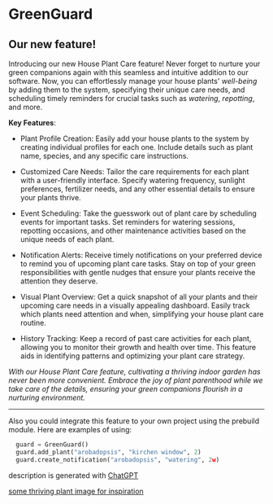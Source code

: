 # GreenGuard
## Our new feature!
Introducing our new House Plant Care feature! Never forget to nurture your green companions again with this seamless and intuitive addition to our software. Now, you can effortlessly manage your house plants' *well-being* by adding them to the system, specifying their unique care needs, and scheduling timely reminders for crucial tasks such as *watering*, *repotting*, and more.

**Key Features**:

- Plant Profile Creation: Easily add your house plants to the system by creating individual profiles for each one. Include details such as plant name, species, and any specific care instructions.

- Customized Care Needs: Tailor the care requirements for each plant with a user-friendly interface. Specify watering frequency, sunlight preferences, fertilizer needs, and any other essential details to ensure your plants thrive.

- Event Scheduling: Take the guesswork out of plant care by scheduling events for important tasks. Set reminders for watering sessions, repotting occasions, and other maintenance activities based on the unique needs of each plant.

- Notification Alerts: Receive timely notifications on your preferred device to remind you of upcoming plant care tasks. Stay on top of your green responsibilities with gentle nudges that ensure your plants receive the attention they deserve.

- Visual Plant Overview: Get a quick snapshot of all your plants and their upcoming care needs in a visually appealing dashboard. Easily track which plants need attention and when, simplifying your house plant care routine.

- History Tracking: Keep a record of past care activities for each plant, allowing you to monitor their growth and health over time. This feature aids in identifying patterns and optimizing your plant care strategy.

_With our House Plant Care feature, cultivating a thriving indoor garden has never been more convenient. Embrace the joy of plant parenthood while we take care of the details, ensuring your green companions flourish in a nurturing environment._
* * *
Also you could integrate this feature to your own project using the prebuild module. Here are examples of using:
```python
  guard = GreenGuard()
  guard.add_plant("arobadopsis", "kirchen window", 2)
  guard.create_notification("arobadopsis", "watering", 2w)
```
description is generated with [ChatGPT](https://chat.openai.com)

[some thriving plant image for inspiration](https://images.pexels.com/photos/3076899/pexels-photo-3076899.jpeg?cs=srgb&dl=pexels-huy-phan-3076899.jpg&fm=jpg)
